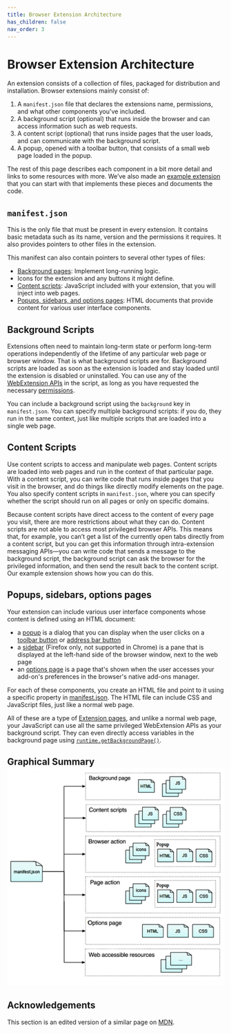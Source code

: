 ```yaml
---
title: Browser Extension Architecture
has_children: false
nav_order: 3
---
```


# Browser Extension Architecture

An extension consists of a collection of files, packaged for distribution and installation. Browser extensions mainly consist of:

1. A `manifest.json` file that declares the extensions name, permissions, and what other components you've included.
2. A background script (optional) that runs inside the browser and can access information such as web requests.
3. A content script (optional) that runs inside pages that the user loads, and can communicate with the background script.
4. A popup, opened with a toolbar button, that consists of a small web page loaded in the popup.

The rest of this page describes each component in a bit more detail and links to some resources with more. We’ve also made an [example extension](https://github.com/uncommonhacks/webextension-starter) that you can start with that implements these pieces and documents the code.

## `manifest.json`

This is the only file that must be present in every extension. It contains basic metadata such as its name, version and the permissions it requires. It also provides pointers to other files in the extension.

This manifest can also contain pointers to several other types of files:

* [Background pages](https://developer.mozilla.org/en-US/Add-ons/WebExtensions/Anatomy_of_a_WebExtension#Background_scripts): Implement long-running logic.
* Icons for the extension and any buttons it might define.
* [Content scripts](https://developer.mozilla.org/en-US/Add-ons/WebExtensions/Anatomy_of_a_WebExtension#Content_scripts): JavaScript included with your extension, that you will inject into web pages.
* [Popups, sidebars, and options pages](https://developer.mozilla.org/en-US/Add-ons/WebExtensions/Anatomy_of_a_WebExtension#Sidebars_popups_options_pages): HTML documents that provide content for various user interface components.

## Background Scripts

Extensions often need to maintain long-term state or perform long-term operations independently of the lifetime of any particular web page or browser window. That is what background scripts are for. Background scripts are loaded as soon as the extension is loaded and stay loaded until the extension is disabled or uninstalled. You can use any of the [WebExtension APIs](https://developer.mozilla.org/en-US/Add-ons/WebExtensions/API) in the script, as long as you have requested the necessary [permissions](https://developer.mozilla.org/en-US/docs/Mozilla/Add-ons/WebExtensions/manifest.json/permissions).

You can include a background script using the `background` key in `manifest.json`. You can specify multiple background scripts: if you do, they run in the same context, just like multiple scripts that are loaded into a single web page.

## Content Scripts

Use content scripts to access and manipulate web pages. Content scripts are loaded into web pages and run in the context of that particular page. With a content script, you can write code that runs inside pages that you visit in the browser, and do things like directly modify elements on the page. You also specify content scripts in `manifest.json`, where you can specify whether the script should run on all pages or only on specific domains.

Because content scripts have direct access to the content of every page you visit, there are more restrictions about what they can do. Content scripts are not able to access most privileged browser APIs. This means that, for example, you can’t get a list of the currently open tabs directly from a content script, but you can get this information through intra-extension messaging APIs—you can write code that sends a message to the background script, the background script can ask the browser for the privileged information, and then send the result back to the content script. Our example extension shows how you can do this.

## Popups, sidebars, options pages

Your extension can include various user interface components whose content is defined using an HTML document:

* a [popup](https://developer.mozilla.org/en-US/docs/Mozilla/Add-ons/WebExtensions/user_interface/Popups) is a dialog that you can display when the user clicks on a [toolbar button](https://developer.mozilla.org/en-US/docs/Mozilla/Add-ons/WebExtensions/user_interface/Browser_action) or [address bar button](https://developer.mozilla.org/en-US/docs/Mozilla/Add-ons/WebExtensions/user_interface/Page_actions)
* a [sidebar](https://developer.mozilla.org/en-US/docs/Mozilla/Add-ons/WebExtensions/user_interface/Sidebars) \(Firefox only, not supported in Chrome\) is a pane that is displayed at the left-hand side of the browser window, next to the web page
* an [options page](https://developer.mozilla.org/en-US/docs/Mozilla/Add-ons/WebExtensions/user_interface/Options_pages) is a page that's shown when the user accesses your add-on's preferences in the browser's native add-ons manager.

For each of these components, you create an HTML file and point to it using a specific property in [manifest.json](https://developer.mozilla.org/en-US/docs/Mozilla/Add-ons/WebExtensions/manifest.json). The HTML file can include CSS and JavaScript files, just like a normal web page.

All of these are a type of [Extension pages](https://developer.mozilla.org/en-US/docs/Mozilla/Add-ons/WebExtensions/user_interface/Extension_pages), and unlike a normal web page, your JavaScript can use all the same privileged WebExtension APIs as your background script. They can even directly access variables in the background page using [`runtime.getBackgroundPage()`](https://developer.mozilla.org/en-US/docs/Mozilla/Add-ons/WebExtensions/API/runtime/getBackgroundPage).



## Graphical Summary![](/assets/webextension-anatomy.png)

## Acknowledgements

This section is an edited version of a similar page on [MDN](https://developer.mozilla.org/en-US/Add-ons/WebExtensions/Anatomy_of_a_WebExtension).

